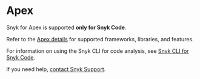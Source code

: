 # Apex

Snyk for Apex is supported **only for Snyk Code**.

Refer to the [Apex details](snyk-language-support-details.md#apex) for supported frameworks, libraries, and features.

For information on using the Snyk CLI for code analysis, see [Snyk CLI for Snyk Code](../snyk-cli/scan-and-maintain-projects-using-the-cli/snyk-cli-for-snyk-code/).

If you need help, [contact Snyk Support](https://support.snyk.io/hc/en-us).&#x20;
